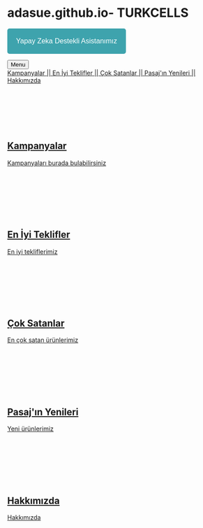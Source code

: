 # adasue.github.io- TURKCELLS
<!DOCTYPE html>
<html lang="tr">
<head>
    <meta charset="UTF-8">
    <meta name="viewport" content="width=device-width, initial-scale=1.0">
    <style>
        .buton {
            position: relative;
            display: inline-block;
            display: inline-block;
            padding: 20px 20px;
            background-color: #3EA3AD;
            color: #FFF;
            font-size: 16px;
            border: none;
            cursor: pointer;
            border-radius: 5px;
        }
    </style>
</head>
<body>
    <button class="buton">Yapay Zeka Destekli Asistanımız</button>
</body>
</html>
<title>turkcell</title>
<style>
.kaydir {
  position: relative;
  display: inline-block;
}

.kaydir-icindekiler {
  display: none;
  position: absolute;
  background-color: #f9f9f9;
  min-width: 900px;
  box-shadow: 0 8px 16px 0 rgba(0,0,0,0.2);
  z-index: 1;
}

.kaydir-icindekiler a {
  color: black;
  padding: 12px 16px;
  text-decoration: none;
  display: block;
}

.kaydir:hover .kaydir-icindekiler {
  display: block;
}
</style>
</head>
<body>


<div class="kaydir">
  <button class="kaydir-button">Menu</button>
  <div class="kaydir-icindekiler">
    <a href="#ozel-firsatlar">Kampanyalar || En İyi Teklifler || Çok Satanlar || Pasaj'ın Yenileri || Hakkımızda
</div>

<div id="ozel-firsatlar" style="padding-top: 100px;">
  <h2>Kampanyalar</h2>
  <p>Kampanyaları burada bulabilirsiniz</p>
</div>

<div id="ozel-firsatlar" style="padding-top: 100px;">
  <h2>En İyi Teklifler</h2>
  <p>En iyi tekliflerimiz</p>
</div>

<div id="ozel-firsatlar" style="padding-top: 100px;">
  <h2>Çok Satanlar</h2>
  <p>En çok satan ürünlerimiz</p>
</div>

<div id="ozel-firsatlar" style="padding-top: 100px;">
  <h2>Pasaj'ın Yenileri</h2>
  <p>Yeni ürünlerimiz</p>
</div>

<div id="ozel-firsatlar" style="padding-top: 100px;">
  <h2>Hakkımızda</h2>
  <p>Hakkımızda</p>
</div>

